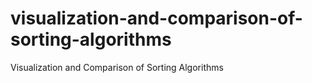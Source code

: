# visualization-and-comparison-of-sorting-algorithms
Visualization and Comparison of Sorting Algorithms
